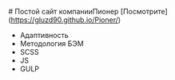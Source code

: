 #  Постой сайт компании Пионер [Посмотрите] (https://gluzd90.github.io/Pioner/)
- Адаптивность
- Методология БЭМ
- SCSS
- JS
- GULP
 
 
 
